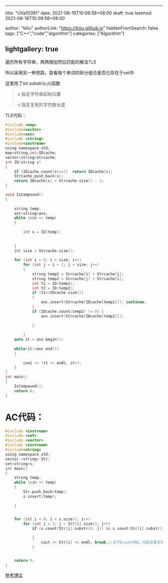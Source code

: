 

---

title: "UVa10391"
date: 2021-08-16T10:09:58+08:00
draft: true
lastmod: 2021-08-16T10:09:58+08:00

author: "kliiu"
authorLink: "https://kliiu.github.io"
hiddenFromSearch: false
tags: ["C++","code","algorithm"]
categories: ["Algorithm"]


lightgallery: true
---

<!--more-->






遍历所有字符串，两两相加然后匹配的解法TLE

所以采用另一种思路，查看每个单词的拆分组合是否已存在于set中

这里用了str.substr(x,n)函数

>x 指定字符串起始位置
> 
>n 指定复制的字符数长度




TLE代码：
```c
#include <map>
#include<vector>
#include<set>
#include <string>
#include<iostream>
using namespace std;
map<string,int>IDcache;
vector<string>Strcache;
int ID(string s)
{
	if (IDcache.count(s)==1)  return IDcache[s];
	Strcache.push_back(s);
	return IDcache[s] = Strcache.size() - 1;
}

void IsCompound()
{
	
	string temp;
	set<string>ans;
	while (cin >> temp)
	{
		
		int x = ID(temp);
	
		
	}
	int size = Strcache.size();
	
	for (int i = 0; i < size; i++)
		for (int j = i + 1; j < size; j++)
		{
			string temp1 = Strcache[i] + Strcache[j];
			string temp2 = Strcache[j] + Strcache[i];
			int t1 = ID(temp1);
			int t2 = ID(temp2);
			if (t1<=IDcache.size())
			{
				ans.insert(Strcache[IDcache[temp1]]); continue;
			}
			if (IDcache.count(temp2) != 0) {
				ans.insert(Strcache[IDcache[temp2]]);
				
			}
			
		}
	auto it = ans.begin();
	
	while(it!=ans.end())
	{
		
		cout << *it << endl; it++;
	}
}
int main()
{
	IsCompound();
	return 0;
}
```


 


# AC代码：

```c
#include <iostream>
#include <set>
#include <vector>
#include <iostream>
#include<string>
using namespace std;
vector <string> Str;
set<string>s;
int main()
{
	string temp;
	while (cin >> temp)
	{
		Str.push_back(temp);
		s.insert(temp);
		
	}


	for (int i = 0; i < s.size(); i++)
		for (int j = 1; j < Str[i].size(); j++)
			if (s.count(Str[i].substr(0, j)) && s.count(Str[i].substr(j, Str[i].size() - j)))

			{
				cout << Str[i] << endl; break;//若不break将WE,可能会重复输出
			}


	return 0;
}


```

[参考博文](https://blog.csdn.net/iboxty/article/details/45958193?utm_medium=distribute.pc_relevant.none-task-blog-BlogCommendFromMachineLearnPai2-1.control&dist_request_id=1328741.49540.16170815072631933&depth_1-utm_source=distribute.pc_relevant.none-task-blog-BlogCommendFromMachineLearnPai2-1.control)

